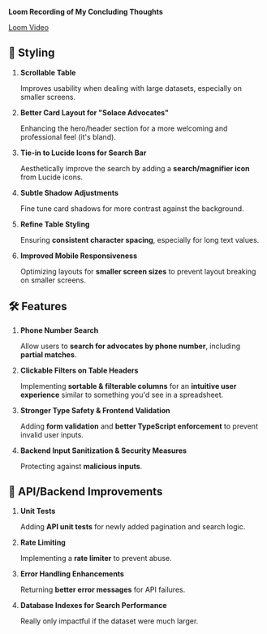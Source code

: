 **Loom Recording of My Concluding Thoughts**

[Loom Video](https://www.loom.com/share/11ce6871e57049dca81c2440d1e7c5a0)

## **💅 Styling**
1. **Scrollable Table**

    Improves usability when dealing with large datasets, especially on smaller screens.

2. **Better Card Layout for "Solace Advocates"** 

    Enhancing the hero/header section for a more welcoming and professional feel (it's bland).

3. **Tie-in to Lucide Icons for Search Bar** 

    Aesthetically improve the search by adding a **search/magnifier icon** from Lucide icons.

4. **Subtle Shadow Adjustments** 

    Fine tune card shadows for more contrast against the background.

5. **Refine Table Styling** 

    Ensuring **consistent character spacing**, especially for long text values.

6. **Improved Mobile Responsiveness** 
    
    Optimizing layouts for **smaller screen sizes** to prevent layout breaking on smaller screens.

## **🛠 Features**
1. **Phone Number Search**
    
    Allow users to **search for advocates by phone number**, including **partial matches**.

2. **Clickable Filters on Table Headers**
    
    Implementing **sortable & filterable columns** for an **intuitive user experience** similar to something you'd see in a spreadsheet.

3. **Stronger Type Safety & Frontend Validation** 
    
    Adding **form validation** and **better TypeScript enforcement** to prevent invalid user inputs.

4. **Backend Input Sanitization & Security Measures** 

    Protecting against **malicious inputs**.


## **🚀 API/Backend Improvements**
1. **Unit Tests**
    
    Adding **API unit tests** for newly added pagination and search logic.

2. **Rate Limiting**

    Implementing a **rate limiter** to prevent abuse.

3. **Error Handling Enhancements** 
    
    Returning **better error messages** for API failures.

4. **Database Indexes for Search Performance**

    Really only impactful if the dataset were much larger.
